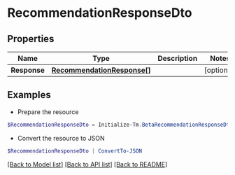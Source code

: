 # RecommendationResponseDto
## Properties

Name | Type | Description | Notes
------------ | ------------- | ------------- | -------------
**Response** | [**RecommendationResponse[]**](RecommendationResponse.md) |  | [optional] 

## Examples

- Prepare the resource
```powershell
$RecommendationResponseDto = Initialize-Tm.BetaRecommendationResponseDto  -Response null
```

- Convert the resource to JSON
```powershell
$RecommendationResponseDto | ConvertTo-JSON
```

[[Back to Model list]](../README.md#documentation-for-models) [[Back to API list]](../README.md#documentation-for-api-endpoints) [[Back to README]](../README.md)

